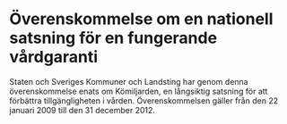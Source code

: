 # Överenskommelse om en nationell satsning för en fungerande vårdgaranti

Staten och Sveriges Kommuner och Landsting har genom denna överenskommelse enats om Kömiljarden, en långsiktig satsning för att förbättra tillgängligheten i vården. Överenskommelsen gäller från den 22 januari 2009 till den 31 december 2012\.
